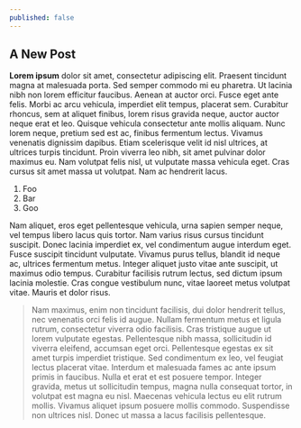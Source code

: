 ```yaml
---
published: false
---
```


## A New Post

**Lorem ipsum** dolor sit amet, consectetur adipiscing elit. Praesent tincidunt magna at malesuada porta. Sed semper commodo mi eu pharetra. Ut lacinia nibh non lorem efficitur faucibus. Aenean at auctor orci. Fusce eget ante felis. Morbi ac arcu vehicula, imperdiet elit tempus, placerat sem. Curabitur rhoncus, sem at aliquet finibus, lorem risus gravida neque, auctor auctor neque erat et leo. Quisque vehicula consectetur ante mollis aliquam. Nunc lorem neque, pretium sed est ac, finibus fermentum lectus. Vivamus venenatis dignissim dapibus. Etiam scelerisque velit id nisl ultrices, at ultrices turpis tincidunt. Proin viverra leo nibh, sit amet pulvinar dolor maximus eu. Nam volutpat felis nisl, ut vulputate massa vehicula eget. Cras cursus sit amet massa ut volutpat. Nam ac hendrerit lacus.

1. Foo
2. Bar
3. Goo

Nam aliquet, eros eget pellentesque vehicula, urna sapien semper neque, vel tempus libero lacus quis tortor. Nam varius risus cursus tincidunt suscipit. Donec lacinia imperdiet ex, vel condimentum augue interdum eget. Fusce suscipit tincidunt vulputate. Vivamus purus tellus, blandit id neque ac, ultrices fermentum metus. Integer aliquet justo vitae ante suscipit, ut maximus odio tempus. Curabitur facilisis rutrum lectus, sed dictum ipsum lacinia molestie. Cras congue vestibulum nunc, vitae laoreet metus volutpat vitae. Mauris et dolor risus.

> Nam maximus, enim non tincidunt facilisis, dui dolor hendrerit tellus, nec venenatis orci felis id augue. Nullam fermentum metus et ligula rutrum, consectetur viverra odio facilisis. Cras tristique augue ut lorem vulputate egestas. Pellentesque nibh massa, sollicitudin id viverra eleifend, accumsan eget orci. Pellentesque egestas ex sit amet turpis imperdiet tristique. Sed condimentum ex leo, vel feugiat lectus placerat vitae. Interdum et malesuada fames ac ante ipsum primis in faucibus. Nulla et erat et est posuere tempor. Integer gravida, metus ut sollicitudin tempus, magna nulla consequat tortor, in volutpat est magna eu nisl. Maecenas vehicula lectus eu elit rutrum mollis. Vivamus aliquet ipsum posuere mollis commodo. Suspendisse non ultrices nisl. Donec ut massa a lacus facilisis pellentesque.
